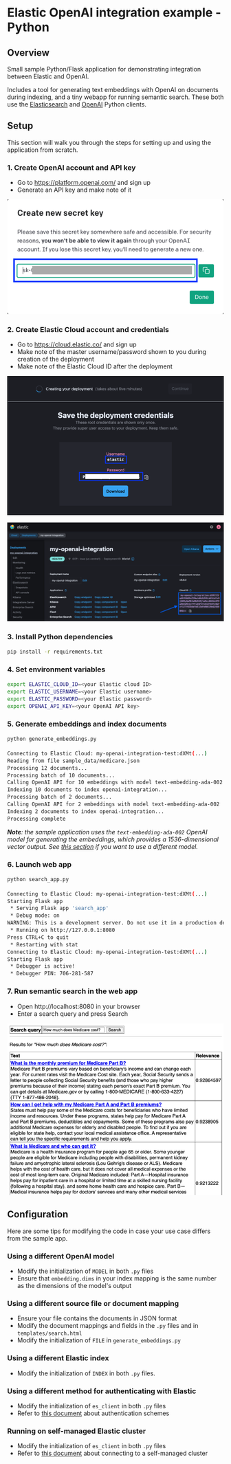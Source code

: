 # Elastic OpenAI integration example - Python

## Overview

Small sample Python/Flask application for demonstrating integration between Elastic and OpenAI.

Includes a tool for generating text embeddings with OpenAI on documents during indexing, and a tiny webapp for running semantic search. These both use the [Elasticsearch](https://github.com/elastic/elasticsearch-py) and [OpenAI](https://github.com/openai/openai-python) Python clients.

## Setup

This section will walk you through the steps for setting up and using the application from scratch.

### 1. Create OpenAI account and API key

* Go to https://platform.openai.com/ and sign up
* Generate an API key and make note of it

![OpenAI API key](images/openai_api_key.png)

### 2. Create Elastic Cloud account and credentials

* Go to https://cloud.elastic.co/ and sign up
* Make note of the master username/password shown to you during creation of the deployment
* Make note of the Elastic Cloud ID after the deployment

![Elastic Cloud credentials](images/elastic_credentials.png)

![Elastic Cloud ID](images/elastic_cloud_id.png)

### 3. Install Python dependencies

```sh
pip install -r requirements.txt
```

### 4. Set environment variables

```sh
export ELASTIC_CLOUD_ID=<your Elastic cloud ID>
export ELASTIC_USERNAME=<your Elastic username>
export ELASTIC_PASSWORD=<your Elastic password>
export OPENAI_API_KEY=<your OpenAI API key>
```

### 5. Generate embeddings and index documents

```sh
python generate_embeddings.py

Connecting to Elastic Cloud: my-openai-integration-test:dXMt(...)
Reading from file sample_data/medicare.json
Processing 12 documents...
Processing batch of 10 documents...
Calling OpenAI API for 10 embeddings with model text-embedding-ada-002
Indexing 10 documents to index openai-integration...
Processing batch of 2 documents...
Calling OpenAI API for 2 embeddings with model text-embedding-ada-002
Indexing 2 documents to index openai-integration...
Processing complete
```

_**Note**: the sample application uses the `text-embedding-ada-002` OpenAI model for generating the embeddings, which provides a 1536-dimensional vector output. See [this section](#using-a-different-openai-model) if you want to use a different model._

### 6. Launch web app

```sh
python search_app.py

Connecting to Elastic Cloud: my-openai-integration-test:dXMt(...)
Starting Flask app
 * Serving Flask app 'search_app'
 * Debug mode: on
WARNING: This is a development server. Do not use it in a production deployment. Use a production WSGI server instead.
 * Running on http://127.0.0.1:8080
Press CTRL+C to quit
 * Restarting with stat
Connecting to Elastic Cloud: my-openai-integration-test:dXMt(...)
Starting Flask app
 * Debugger is active!
 * Debugger PIN: 706-281-587
```

### 7. Run semantic search in the web app

* Open http://localhost:8080 in your browser
* Enter a search query and press Search

![Search example](images/search.png)

## Configuration

Here are some tips for modifying the code in case your use case differs from the sample app.

### Using a different OpenAI model

* Modify the initialization of `MODEL` in both `.py` files
* Ensure that `embedding.dims` in your index mapping is the same number as the dimensions of the model's output

### Using a different source file or document mapping

* Ensure your file contains the documents in JSON format
* Modify the document mappings and fields in the `.py` files and in `templates/search.html`
* Modify the initialization of `FILE` in `generate_embeddings.py` 

### Using a different Elastic index

* Modify the initialization of `INDEX` in both `.py` files.

### Using a different method for authenticating with Elastic

* Modify the initialization of `es_client` in both `.py` files
* Refer to [this document](https://www.elastic.co/guide/en/elasticsearch/client/python-api/current/connecting.html#authentication) about authentication schemes

### Running on self-managed Elastic cluster

* Modify the initialization of `es_client` in both `.py` files
* Refer to [this document](https://www.elastic.co/guide/en/elasticsearch/client/python-api/current/connecting.html#connect-self-managed-new) about connecting to a self-managed cluster
